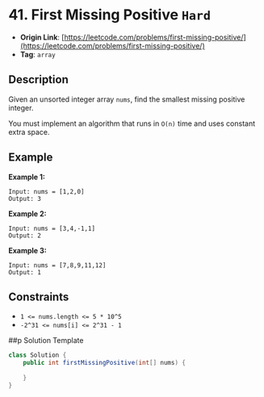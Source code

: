 # 41. First Missing Positive `Hard`

- **Origin Link**: [https://leetcode.com/problems/first-missing-positive/](https://leetcode.com/problems/first-missing-positive/)
- **Tag**: `array`


## Description

Given an unsorted integer array `nums`, find the smallest missing positive integer.

You must implement an algorithm that runs in `O(n)` time and uses constant extra space.


## Example

**Example 1:**

```
Input: nums = [1,2,0]
Output: 3
```

**Example 2:**

```
Input: nums = [3,4,-1,1]
Output: 2
```

**Example 3:**

```
Input: nums = [7,8,9,11,12]
Output: 1
```


## Constraints

- `1 <= nums.length <= 5 * 10^5`
- `-2^31 <= nums[i] <= 2^31 - 1`


##p Solution Template

```java
class Solution {
    public int firstMissingPositive(int[] nums) {
        
    }
}
```
